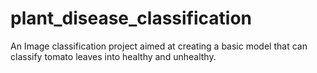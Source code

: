 # plant_disease_classification
An Image classification project aimed at creating a basic model that can classify tomato leaves into healthy and unhealthy. 
